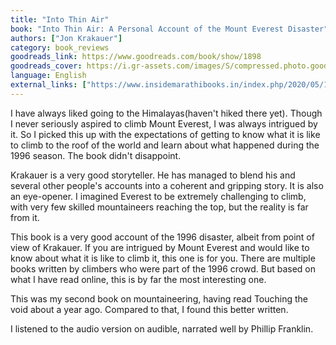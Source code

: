 ```yaml
---
title: "Into Thin Air"
book: "Into Thin Air: A Personal Account of the Mount Everest Disaster"
authors: ["Jon Krakauer"]
category: book_reviews
goodreads_link: https://www.goodreads.com/book/show/1898
goodreads_cover: https://i.gr-assets.com/images/S/compressed.photo.goodreads.com/books/1463384482l/1898.jpg
language: English
external_links: ["https://www.insidemarathibooks.in/index.php/2020/05/16/into-thin-air-book-review-in-marathi/"]
---
```


I have always liked going to the Himalayas(haven't hiked there yet). Though I never seriously aspired to climb Mount Everest, I was always intrigued by it. So I picked this up with the expectations of getting to know what it is like to climb to the roof of the world and learn about what happened during the 1996 season. The book didn't disappoint.

Krakauer is a very good storyteller. He has managed to blend his and several other people's accounts into a coherent and gripping story. It is also an eye-opener. I imagined Everest to be extremely challenging to climb, with very few skilled mountaineers reaching the top, but the reality is far from it.

This book is a very good account of the 1996 disaster, albeit from point of view of Krakauer. If you are intrigued by Mount Everest and would like to know about what it is like to climb it, this one is for you. There are multiple books written by climbers who were part of the 1996 crowd. But based on what I have read online, this is by far the most interesting one.

This was my second book on mountaineering, having read Touching the void about a year ago. Compared to that, I found this better written.

I listened to the audio version on audible, narrated well by Phillip Franklin.